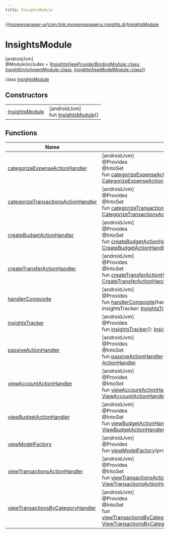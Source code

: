 ```yaml
---
title: InsightsModule
---
```

//[moneymanager-ui](../../../index.html)/[com.tink.moneymanagerui.insights.di](../index.html)/[InsightsModule](index.html)



# InsightsModule



[androidJvm]\
@Module(includes = [[InsightsViewProviderBindingModule::class](../-insights-view-provider-binding-module/index.html), [InsightEnrichmentModule::class](../-insight-enrichment-module/index.html), [InsightsViewModelModule::class](../-insights-view-model-module/index.html)])



class [InsightsModule](index.html)



## Constructors


| | |
|---|---|
| [InsightsModule](-insights-module.html) | [androidJvm]<br>fun [InsightsModule](-insights-module.html)() |


## Functions


| Name | Summary |
|---|---|
| [categorizeExpenseActionHandler](categorize-expense-action-handler.html) | [androidJvm]<br>@Provides<br>@IntoSet<br>fun [categorizeExpenseActionHandler](categorize-expense-action-handler.html)(categorizeExpenseActionHandler: [CategorizeExpenseActionHandler](../../com.tink.moneymanagerui.insights.actionhandling/-categorize-expense-action-handler/index.html)): [ActionHandler](../../com.tink.moneymanagerui.insights.actionhandling/-action-handler/index.html) |
| [categorizeTransactionsActionHandler](categorize-transactions-action-handler.html) | [androidJvm]<br>@Provides<br>@IntoSet<br>fun [categorizeTransactionsActionHandler](categorize-transactions-action-handler.html)(categorizeTransactionsActionHandler: [CategorizeTransactionsActionHandler](../../com.tink.moneymanagerui.insights.actionhandling/-categorize-transactions-action-handler/index.html)): [ActionHandler](../../com.tink.moneymanagerui.insights.actionhandling/-action-handler/index.html) |
| [createBudgetActionHandler](create-budget-action-handler.html) | [androidJvm]<br>@Provides<br>@IntoSet<br>fun [createBudgetActionHandler](create-budget-action-handler.html)(createBudgetActionHandler: [CreateBudgetActionHandler](../../com.tink.moneymanagerui.insights.actionhandling/-create-budget-action-handler/index.html)): [ActionHandler](../../com.tink.moneymanagerui.insights.actionhandling/-action-handler/index.html) |
| [createTransferActionHandler](create-transfer-action-handler.html) | [androidJvm]<br>@Provides<br>@IntoSet<br>fun [createTransferActionHandler](create-transfer-action-handler.html)(createTransferActionHandler: [CreateTransferActionHandler](../../com.tink.moneymanagerui.insights.actionhandling/-create-transfer-action-handler/index.html)): [ActionHandler](../../com.tink.moneymanagerui.insights.actionhandling/-action-handler/index.html) |
| [handlerComposite](handler-composite.html) | [androidJvm]<br>@Provides<br>fun [handlerComposite](handler-composite.html)(handlers: [Set](https://kotlinlang.org/api/latest/jvm/stdlib/kotlin.collections/-set/index.html)&lt;@[JvmSuppressWildcards](https://kotlinlang.org/api/latest/jvm/stdlib/kotlin.jvm/-jvm-suppress-wildcards/index.html)[ActionHandler](../../com.tink.moneymanagerui.insights.actionhandling/-action-handler/index.html)&gt;, insightsTracker: [InsightsTracker](../../com.tink.moneymanagerui.insights.actionhandling/-insights-tracker/index.html), actionEventBus: [ActionEventBus](../../com.tink.moneymanagerui.insights.actionhandling/-action-event-bus/index.html)): [ActionHandler](../../com.tink.moneymanagerui.insights.actionhandling/-action-handler/index.html) |
| [insightsTracker](insights-tracker.html) | [androidJvm]<br>@Provides<br>fun [insightsTracker](insights-tracker.html)(): [InsightsTracker](../../com.tink.moneymanagerui.insights.actionhandling/-insights-tracker/index.html) |
| [passiveActionHandler](passive-action-handler.html) | [androidJvm]<br>@Provides<br>@IntoSet<br>fun [passiveActionHandler](passive-action-handler.html)(passiveActionHandler: [PassiveActionHandler](../../com.tink.moneymanagerui.insights.actionhandling/-passive-action-handler/index.html)): [ActionHandler](../../com.tink.moneymanagerui.insights.actionhandling/-action-handler/index.html) |
| [viewAccountActionHandler](view-account-action-handler.html) | [androidJvm]<br>@Provides<br>@IntoSet<br>fun [viewAccountActionHandler](view-account-action-handler.html)(viewAccountActionHandler: [ViewAccountActionHandler](../../com.tink.moneymanagerui.insights.actionhandling/-view-account-action-handler/index.html)): [ActionHandler](../../com.tink.moneymanagerui.insights.actionhandling/-action-handler/index.html) |
| [viewBudgetActionHandler](view-budget-action-handler.html) | [androidJvm]<br>@Provides<br>@IntoSet<br>fun [viewBudgetActionHandler](view-budget-action-handler.html)(viewBudgetActionHandler: [ViewBudgetActionHandler](../../com.tink.moneymanagerui.insights.actionhandling/-view-budget-action-handler/index.html)): [ActionHandler](../../com.tink.moneymanagerui.insights.actionhandling/-action-handler/index.html) |
| [viewModelFactory](view-model-factory.html) | [androidJvm]<br>@Provides<br>fun [viewModelFactory](view-model-factory.html)(providers: [ModelProviders](../../se.tink.android.di.viewmodel/index.html#664847139%2FClasslikes%2F1000845458)): [InsightsViewModelFactory](../-insights-view-model-factory/index.html) |
| [viewTransactionsActionHandler](view-transactions-action-handler.html) | [androidJvm]<br>@Provides<br>@IntoSet<br>fun [viewTransactionsActionHandler](view-transactions-action-handler.html)(viewTransactionsActionHandler: [ViewTransactionsActionHandler](../../com.tink.moneymanagerui.insights.actionhandling/-view-transactions-action-handler/index.html)): [ActionHandler](../../com.tink.moneymanagerui.insights.actionhandling/-action-handler/index.html) |
| [viewTransactionsByCategoryHandler](view-transactions-by-category-handler.html) | [androidJvm]<br>@Provides<br>@IntoSet<br>fun [viewTransactionsByCategoryHandler](view-transactions-by-category-handler.html)(viewTransactionsByCategoryActionHandler: [ViewTransactionsByCategoryActionHandler](../../com.tink.moneymanagerui.insights.actionhandling/-view-transactions-by-category-action-handler/index.html)): [ActionHandler](../../com.tink.moneymanagerui.insights.actionhandling/-action-handler/index.html) |

